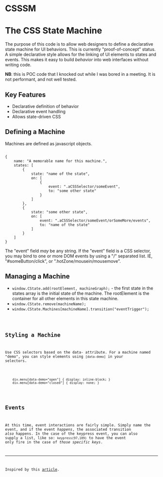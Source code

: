 CSSSM
=====

# The CSS State Machine

The purpose of this code is to allow web designers to define a declarative state machine for UI behaviors. This is currently "proof-of-concept" status. A simple declarative style allows for the linking of UI elements to states and events. This makes it easy to build *behavior* into web interfaces without writing code.

**NB**: this is POC code that I knocked out while I was bored in a meeting. It is not performant, and not well tested.

## Key Features

* Declarative definition of behavior
* Declarative event handling
* Allows state-driven CSS

## Defining a Machine
Machines are defined as javascript objects.
<pre><code>
{
	name: "A memorable name for this machine.",
	states: [
		{
			state: "name of the state",
			on: [
				{
					event: ".aCSSSelector/someEvent",
					to: "some other state"
				}
			]
		},
		{
			state: "some other state",
			on: [
				event: ".aCSSSelector/someEvent/orSomeMore/events",
				to: "name of the state"
			]
		}
	]
}
</code></pre>

The "event" field *may* be any string. If the "event" field is a CSS selector, you may bind to one or more DOM events by using a "/" separated list. IE, "#someButton/click", or ".hotZone/mousein/mousemove".

## Managing a Machine

* <code>window.CState.add(rootElement, machineGraph);</code> - the first state in the states array is the initial state of the machine. The rootElement is the container for all other elements in this state machine.
* <code>window.CState.remove(machineName);</code>
* <code>window.CState.Machines[machineName].transition("eventTrigger");

## Styling a Machine
Use CSS selectors based on the data- attribute. For a machine named "demo", you can style elements using <code>[data-demo]</code> in your selectors.
<pre><code>
	div.menu[data-demo="open"] { display: inline-block; }
	div.menu[data-demo="closed"] { display: none; }
</code></pre>

## Events
At this time, event interactions are fairly simple. Simply name the event, and if the event *happens*, the associated transition *also* happens. In the case of the keypress event, you can also supply a list, like so: <code>keypress(97,109)</code> to have the event only fire in the case of *those specific keys*.

* * *

Inspired by this [article](http://toddmotto.com/stop-toggling-classes-with-js-use-behaviour-driven-dom-manipulation-with-data-states/).